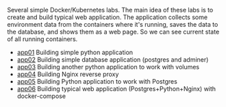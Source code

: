 Several simple Docker/Kubernetes labs.
The main idea of these labs is to create and build typical web application. The application collects some environment data from the containers where it's running, saves the data to the database, and shows them as a web page. So we can see current state of all running containers. 

  - [app01](app01/README.md) Building simple python application
  - [app02](app02/README.md) Building simple database application (postgres and adminer)
  - [app03](app03/README.md) Building another python application to work with volumes
  - [app04](app04/README.md) Building Nginx reverse proxy
  - [app05](app05/README.md) Building Python application to work with Postgres
  - [app06](app06/README.md) Building typical web application (Postgres+Python+Nginx) with docker-compose
